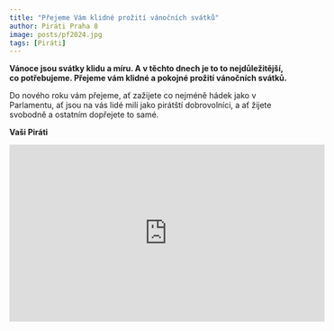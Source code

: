 ```yaml
---
title: "Přejeme Vám klidné prožití vánočních svátků"
author: Piráti Praha 8
image: posts/pf2024.jpg
tags: [Piráti]
---
```


**Vánoce jsou svátky klidu a míru. A v těchto dnech je to to nejdůležitější, co potřebujeme. Přejeme vám klidné a pokojné prožití vánočních svátků.**

Do nového roku vám přejeme, ať zažijete co nejméně hádek jako v Parlamentu, ať jsou na vás lidé milí jako pirátští dobrovolníci, a ať žijete svobodně a ostatním dopřejete to samé.

**Vaši Piráti**

<iframe src="https://www.facebook.com/plugins/video.php?height=314&href=https%3A%2F%2Fwww.facebook.com%2Fceska.piratska.strana%2Fvideos%2F1093263111809255%2F&show_text=false&width=560&t=0" width="560" height="314" style="border:none;overflow:hidden" scrolling="no" frameborder="0" allowfullscreen="true" allow="autoplay; clipboard-write; encrypted-media; picture-in-picture; web-share" allowFullScreen="true"></iframe>


